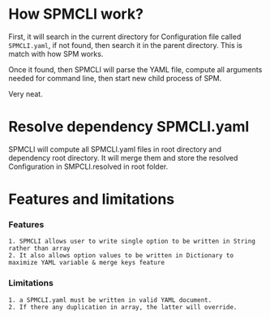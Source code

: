 # How SPMCLI work?

First, it will search in the current directory for Configuration file called `SPMCLI.yaml`, if not found, then search it in the parent directory. This is match with how SPM works.

Once it found, then SPMCLI will parse the YAML file, compute all arguments needed for command line, then start new child process of SPM.

Very neat.

# Resolve dependency SPMCLI.yaml

SPMCLI will compute all SPMCLI.yaml files in root directory and dependency root directory. It will merge them and store the resolved Configuration in SMPCLI.resolved in root folder.

# Features and limitations
### Features
    1. SPMCLI allows user to write single option to be written in String rather than array
    2. It also allows option values to be written in Dictionary to maximize YAML variable & merge keys feature
### Limitations
    1. a SPMCLI.yaml must be written in valid YAML document.
    2. If there any duplication in array, the latter will override.